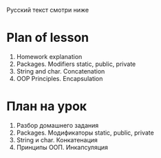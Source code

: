 Русский текст смотри ниже

# Plan of lesson   <br/>
1. Homework explanation <br/>
2. Packages. Modifiers static, public, private <br/>
3. String and char. Concatenation  <br/>
4. OOP Principles. Encapsulation  <br/>


# План на урок  <br/>
1. Разбор домашнего задания  <br/>
2. Packages. Модификаторы static, public, private <br/>
3. String и char. Конкатенация  <br/>
4. Принципы ООП. Инкапсуляция  <br/>